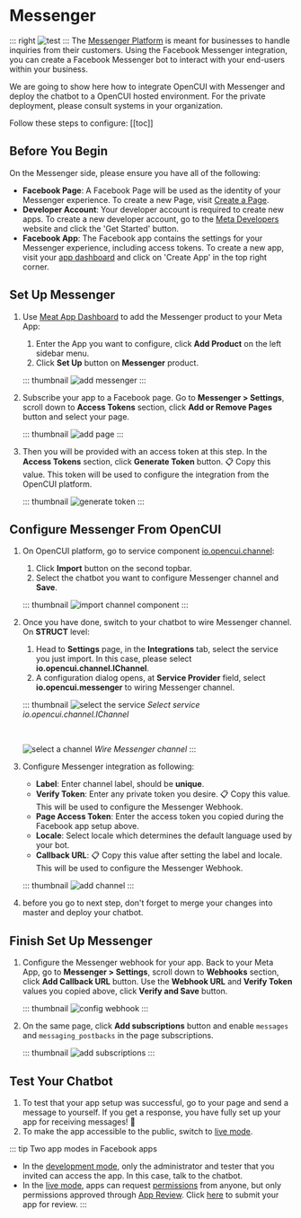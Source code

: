 # Messenger
::: right
![test](/images/channelConfig/messenger/test.png)
:::
The [Messenger Platform](https://developers.facebook.com/docs/messenger-platform/introduction) is meant for businesses to handle inquiries from their customers. Using the Facebook Messenger integration, you can create a Facebook Messenger bot to interact with your end-users within your business. 

We are going to show here how to integrate OpenCUI with Messenger and deploy the chatbot to a OpenCUI hosted environment. For the private deployment, please consult systems in your organization.

Follow these steps to configure:
[[toc]]

## Before You Begin
On the Messenger side, please ensure you have all of the following:
- **Facebook Page**: A Facebook Page will be used as the identity of your Messenger experience. To create a new Page, visit [Create a Page](https://www.facebook.com/pages/create).
- **Developer Account**: Your developer account is required to create new apps. To create a new developer account, go to the [Meta Developers](https://developers.facebook.com/) website and click the 'Get Started' button.
- **Facebook App**: The Facebook app contains the settings for your Messenger experience, including access tokens. To create a new app, visit your [app dashboard](https://developers.facebook.com/apps) and click on 'Create App' in the top right corner.


## Set Up Messenger
1. Use [Meat App Dashboard](https://developers.facebook.com/apps) to add the Messenger product to your Meta App: 
   1. Enter the App you want to configure, click **Add Product** on the left sidebar menu. 
   2. Click **Set Up** button on **Messenger** product.

   ::: thumbnail
   ![add messenger](/images/channelConfig/messenger/add-messenger.png)
   :::

2. Subscribe your app to a Facebook page. Go to **Messenger > Settings**, scroll down to **Access Tokens** section, click **Add or Remove Pages** button and select your page.

   ::: thumbnail
   ![add page](/images/channelConfig/messenger/add-page.png)
   :::

3. Then you will be provided with an access token at this step. In the **Access Tokens** section, click **Generate Token** button. :clipboard: Copy this value. This token will be used to configure the integration from the OpenCUI platform.

   ::: thumbnail
   ![generate token](/images/channelConfig/messenger/generate-token.png)
   :::

## Configure Messenger From OpenCUI

1. On OpenCUI platform, go to service component [io.opencui.channel](https://build.opencui.io/org/633db11928e4f04b5f8443b4/agent/63479c58bb57d84573e65ee8/service_schema): 
   1. Click **Import** button on the second topbar.
   2. Select the chatbot you want to configure Messenger channel and **Save**.

   ::: thumbnail
   ![import channel component](/images/channelConfig/overview/import-channel.png)
   :::

2. Once you have done, switch to your chatbot to wire Messenger channel. On **STRUCT** level:
   1. Head to **Settings** page, in the **Integrations** tab, select the service you just import. In this case, please select **io.opencui.channel.IChannel**.
   2. A configuration dialog opens, at **Service Provider** field, select **io.opencui.messenger** to wiring Messenger channel.

   ::: thumbnail
   ![select the service](/images/channelConfig/overview/select-service.png)
   *Select service io.opencui.channel.IChannel*

   <br>

   ![select a channel](/images/channelConfig/overview/select-channel.png)
   *Wire Messenger channel*
   :::

3. Configure Messenger integration as following: 
   - **Label**: Enter channel label, should be **unique**.
   - **Verify Token**: Enter any private token you desire. :clipboard: Copy this value. This will be used to configure the Messenger Webhook. 
   - **Page Access Token**: Enter the access token you copied during the Facebook app setup above.
   - **Locale**: Select locale which determines the default language used by your bot.
   - **Callback URL**: :clipboard: Copy this value after setting the label and locale. This will be used to configure the Messenger Webhook. 

   ::: thumbnail
   ![add channel](/images/channelConfig/messenger/add-channel.png)
   :::

4. before you go to next step, don't forget to merge your changes into master and deploy your chatbot.

## Finish Set Up Messenger
1. Configure the Messenger webhook for your app. Back to your Meta App, go to **Messenger > Settings**, scroll down to **Webhooks** section, click **Add Callback URL** button. Use the **Webhook URL** and **Verify Token** values you copied above, click **Verify and Save** button. 

   ::: thumbnail
   ![config webhook](/images/channelConfig/messenger/config-webhook.png)
   :::

2. On the same page, click **Add subscriptions** button and enable `messages` and `messaging_postbacks` in the page subscriptions.

   ::: thumbnail
   ![add subscriptions](/images/channelConfig/messenger/add-subscriptions.png)
   :::

## Test Your Chatbot

1. To test that your app setup was successful, go to your page and send a message to yourself. If you get a response, you have fully set up your app for receiving messages! :tada:
2. To make the app accessible to the public, switch to [live mode](https://developers.facebook.com/docs/development/build-and-test/app-modes#live-mode).

::: tip Two app modes in Facebook apps
- In the [development mode](https://developers.facebook.com/docs/development/build-and-test/app-modes#development-mode), only the administrator and tester that you invited can access the app. In this case, talk to the chatbot.
- In the [live mode](https://developers.facebook.com/docs/development/build-and-test/app-modes#live-mode), apps can request [permissions](https://developers.facebook.com/docs/permissions/reference) from anyone, but only permissions approved through [App Review](https://developers.facebook.com/docs/app-review). Click [here](https://developers.facebook.com/docs/messenger-platform/app-review/) to submit your app for review.
:::